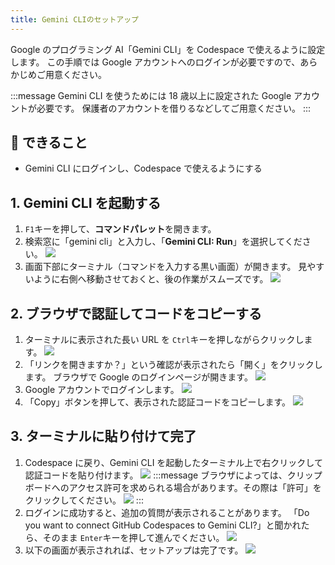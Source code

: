 ```yaml
---
title: Gemini CLIのセットアップ
---
```


Google のプログラミング AI「Gemini CLI」を Codespace で使えるように設定します。
この手順では Google アカウントへのログインが必要ですので、あらかじめご用意ください。

:::message
Gemini CLI を使うためには 18 歳以上に設定された Google アカウントが必要です。
保護者のアカウントを借りるなどしてご用意ください。
:::

## 🎯 できること

- Gemini CLI にログインし、Codespace で使えるようにする

## 1. Gemini CLI を起動する

1. `F1`キーを押して、**コマンドパレット**を開きます。
2. 検索窓に「gemini cli」と入力し、「**Gemini CLI: Run**」を選択してください。
   ![](/images/minecraft-plugin-tutorial/setup-gemini/command-palette-gemini-cli.png)
3. 画面下部にターミナル（コマンドを入力する黒い画面）が開きます。
   見やすいように右側へ移動させておくと、後の作業がスムーズです。
   ![](/images/minecraft-plugin-tutorial/setup-gemini/terminal-move.gif)

## 2. ブラウザで認証してコードをコピーする

1. ターミナルに表示された長い URL を `Ctrl`キーを押しながらクリックします。
   ![](/images/minecraft-plugin-tutorial/setup-gemini/gemini-cli-auth-url.png)
2. 「リンクを開きますか？」という確認が表示されたら「開く」をクリックします。
   ブラウザで Google のログインページが開きます。
   ![](/images/minecraft-plugin-tutorial/setup-gemini/terminal-open-web-link.png)
3. Google アカウントでログインします。
   ![](/images/minecraft-plugin-tutorial/setup-gemini/google-login.png)
4. 「Copy」ボタンを押して、表示された認証コードをコピーします。
   ![](/images/minecraft-plugin-tutorial/setup-gemini/google-auth-code.png)

## 3. ターミナルに貼り付けて完了

1. Codespace に戻り、Gemini CLI を起動したターミナル上で右クリックして認証コードを貼り付けます。
   ![](/images/minecraft-plugin-tutorial/setup-gemini/terminal-paste-code.png)
   :::message
   ブラウザによっては、クリップボードへのアクセス許可を求められる場合があります。その際は「許可」をクリックしてください。
   ![](/images/minecraft-plugin-tutorial/setup-gemini/clipboard-permission.png)
   :::
2. ログインに成功すると、追加の質問が表示されることがあります。
   「Do you want to connect GitHub Codespaces to Gemini CLI?」と聞かれたら、そのまま `Enter`キーを押して進んでください。
   ![](/images/minecraft-plugin-tutorial/setup-gemini/gemini-cli-login-success.png)
3. 以下の画面が表示されれば、セットアップは完了です。
   ![](/images/minecraft-plugin-tutorial/setup-gemini/gemini-cli-ready.png)
